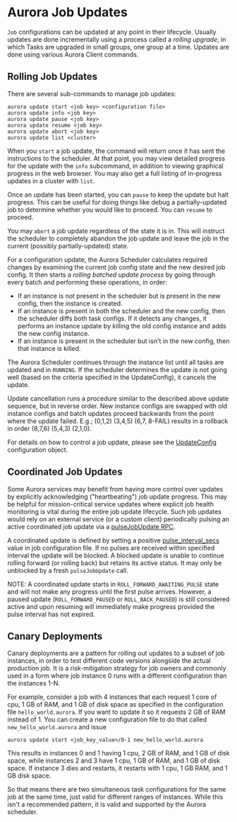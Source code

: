 Aurora Job Updates
==================

`Job` configurations can be updated at any point in their lifecycle.
Usually updates are done incrementally using a process called a *rolling
upgrade*, in which Tasks are upgraded in small groups, one group at a
time.  Updates are done using various Aurora Client commands.


Rolling Job Updates
-------------------

There are several sub-commands to manage job updates:

    aurora update start <job key> <configuration file>
    aurora update info <job key>
    aurora update pause <job key>
    aurora update resume <job key>
    aurora update abort <job key>
    aurora update list <cluster>

When you `start` a job update, the command will return once it has sent the
instructions to the scheduler.  At that point, you may view detailed
progress for the update with the `info` subcommand, in addition to viewing
graphical progress in the web browser.  You may also get a full listing of
in-progress updates in a cluster with `list`.

Once an update has been started, you can `pause` to keep the update but halt
progress.  This can be useful for doing things like debug a  partially-updated
job to determine whether you would like to proceed.  You can `resume` to
proceed.

You may `abort` a job update regardless of the state it is in. This will
instruct the scheduler to completely abandon the job update and leave the job
in the current (possibly partially-updated) state.

For a configuration update, the Aurora Scheduler calculates required changes
by examining the current job config state and the new desired job config.
It then starts a *rolling batched update process* by going through every batch
and performing these operations, in order:

- If an instance is not present in the scheduler but is present in
  the new config, then the instance is created.
- If an instance is present in both the scheduler and the new config, then
  the scheduler diffs both task configs. If it detects any changes, it
  performs an instance update by killing the old config instance and adds
  the new config instance.
- If an instance is present in the scheduler but isn't in the new config,
  then that instance is killed.

The Aurora Scheduler continues through the instance list until all tasks are
updated and in `RUNNING`. If the scheduler determines the update is not going
well (based on the criteria specified in the UpdateConfig), it cancels the update.

Update cancellation runs a procedure similar to the described above
update sequence, but in reverse order. New instance configs are swapped
with old instance configs and batch updates proceed backwards
from the point where the update failed. E.g.; (0,1,2) (3,4,5) (6,7,
8-FAIL) results in a rollback in order (8,7,6) (5,4,3) (2,1,0).

For details on how to control a job update, please see the
[UpdateConfig](../../reference/configuration/#updateconfig-objects) configuration object.


Coordinated Job Updates
------------------------

Some Aurora services may benefit from having more control over updates by explicitly
acknowledging ("heartbeating") job update progress. This may be helpful for mission-critical
service updates where explicit job health monitoring is vital during the entire job update
lifecycle. Such job updates would rely on an external service (or a custom client) periodically
pulsing an active coordinated job update via a
[pulseJobUpdate RPC](https://github.com/apache/aurora/blob/rel/0.19.1/api/src/main/thrift/org/apache/aurora/gen/api.thrift).

A coordinated update is defined by setting a positive
[pulse_interval_secs](../../reference/configuration/#updateconfig-objects) value in job configuration
file. If no pulses are received within specified interval the update will be blocked. A blocked
update is unable to continue rolling forward (or rolling back) but retains its active status.
It may only be unblocked by a fresh `pulseJobUpdate` call.

NOTE: A coordinated update starts in `ROLL_FORWARD_AWAITING_PULSE` state and will not make any
progress until the first pulse arrives. However, a paused update (`ROLL_FORWARD_PAUSED` or
`ROLL_BACK_PAUSED`) is still considered active and upon resuming will immediately make progress
provided the pulse interval has not expired.


Canary Deployments
------------------

Canary deployments are a pattern for rolling out updates to a subset of job instances,
in order to test different code versions alongside the actual production job.
It is a risk-mitigation strategy for job owners and commonly used in a form where
job instance 0 runs with a different configuration than the instances 1-N.

For example, consider a job with 4 instances that each
request 1 core of cpu, 1 GB of RAM, and 1 GB of disk space as specified
in the configuration file `hello_world.aurora`. If you want to
update it so it requests 2 GB of RAM instead of 1. You can create a new
configuration file to do that called `new_hello_world.aurora` and
issue

    aurora update start <job_key_value>/0-1 new_hello_world.aurora

This results in instances 0 and 1 having 1 cpu, 2 GB of RAM, and 1 GB of disk space,
while instances 2 and 3 have 1 cpu, 1 GB of RAM, and 1 GB of disk space. If instance 3
dies and restarts, it restarts with 1 cpu, 1 GB RAM, and 1 GB disk space.

So that means there are two simultaneous task configurations for the same job
at the same time, just valid for different ranges of instances. While this isn't a recommended
pattern, it is valid and supported by the Aurora scheduler.

